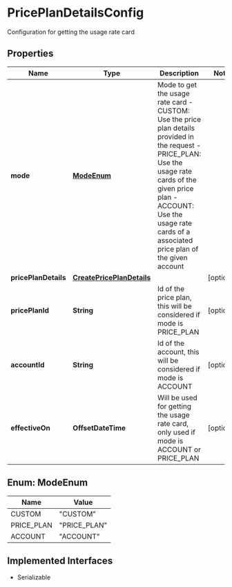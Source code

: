 

# PricePlanDetailsConfig

Configuration for getting the usage rate card

## Properties

| Name | Type | Description | Notes |
|------------ | ------------- | ------------- | -------------|
|**mode** | [**ModeEnum**](#ModeEnum) | Mode to get the usage rate card - CUSTOM: Use the price plan details provided in the request - PRICE_PLAN: Use the usage rate cards of the given price plan - ACCOUNT: Use the usage rate cards of a associated price plan of the given account  |  |
|**pricePlanDetails** | [**CreatePricePlanDetails**](CreatePricePlanDetails.md) |  |  [optional] |
|**pricePlanId** | **String** | Id of the price plan, this will be considered if mode is PRICE_PLAN |  [optional] |
|**accountId** | **String** | Id of the account, this will be considered if mode is ACCOUNT |  [optional] |
|**effectiveOn** | **OffsetDateTime** | Will be used for getting the usage rate card, only used if mode is ACCOUNT or PRICE_PLAN |  [optional] |



## Enum: ModeEnum

| Name | Value |
|---- | -----|
| CUSTOM | &quot;CUSTOM&quot; |
| PRICE_PLAN | &quot;PRICE_PLAN&quot; |
| ACCOUNT | &quot;ACCOUNT&quot; |


## Implemented Interfaces

* Serializable


